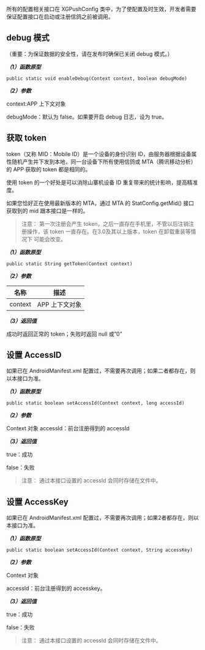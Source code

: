 所有的配置相关接口在 XGPushConfig 类中，为了使配置及时生效，开发者需要保证配置接口在启动或注册信鸽之前被调用。

## debug 模式

（重要：为保证数据的安全性，请在发布时确保已关闭 debug 模式。）

***（1）函数原型***

```
public static void enableDebug(Context context, boolean debugMode)
```

***（2）参数***

context:APP 上下文对象

debugMode：默认为 false。如果要开启 debug 日志，设为 true。

## 获取 token

token（又称 MID：Mobile ID）是一个设备的身份识别 ID，由服务器根据设备属性随机产生并下发到本地，同一台设备下所有使用信鸽或 MTA（腾讯移动分析）的 APP 获取的 token 都是相同的。

使用 token 的一个好处是可以消除山寨机设备 ID 重复带来的统计影响，提高精准度。

如果您恰好正在使用最新版本的 MTA，通过 MTA 的 StatConfig.getMid() 接口获取到的 mid 跟本接口是一样的。

>注意：
>第一次注册会产生 token，之后一直存在手机里，不管以后注销注册操作，该 token 一直存在。在3.0及其以上版本，token  在卸载重装等情况下 可能会改变。

***（1）函数原型***

```
public static String getToken(Context context)
```

***（2）参数***

|名称|描述|
|-|-|
|context|APP 上下文对象|

***（3）返回值***

成功时返回正常的 token；失败时返回 null 或”0”

## 设置 AccessID

如果已在 AndroidManifest.xml 配置过，不需要再次调用；如果二者都存在，则以本接口为准。

***（1）函数原型***

```
public static boolean setAccessId(Context context, long accessId)
```

***（2）参数***

Context 对象
accessId：前台注册得到的 accessId

***（3）返回值***

true：成功

false：失败

>注意：
>通过本接口设置的 accessId 会同时存储在文件中。

## 设置 AccessKey

如果已在 AndroidManifest.xml 配置过，不需要再次调用；如果2者都存在，则以本接口为准。

***（1）函数原型***
```
public static boolean setAccessId(Context context, String accessKey)

```

***（2）参数***

Context 对象

accessId：前台注册得到的 accesskey。

***（3）返回值***

true：成功

false：失败

>注意：
>通过本接口设置的 accessId 会同时存储在文件中。